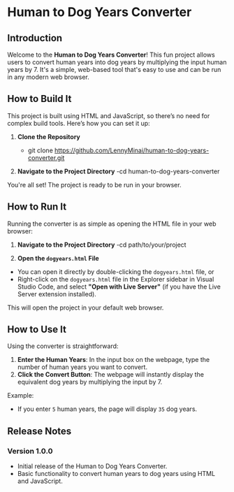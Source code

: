 # Human to Dog Years Converter

## Introduction
Welcome to the **Human to Dog Years Converter**! This fun project allows users to convert human years into dog years by multiplying the input human years by 7. It's a simple, web-based tool that's easy to use and can be run in any modern web browser.

## How to Build It
This project is built using HTML and JavaScript, so there’s no need for complex build tools. Here’s how you can set it up:

1. **Clone the Repository**
    - git clone https://github.com/LennyMinai/human-to-dog-years-converter.git

2. **Navigate to the Project Directory**
    -cd human-to-dog-years-converter


You're all set! The project is ready to be run in your browser.

## How to Run It
Running the converter is as simple as opening the HTML file in your web browser:

1. **Navigate to the Project Directory**
-cd path/to/your/project

2. **Open the `dogyears.html` File**
- You can open it directly by double-clicking the `dogyears.html` file, or
- Right-click on the `dogyears.html` file in the Explorer sidebar in Visual Studio Code, and select **"Open with Live Server"** (if you have the Live Server extension installed).

This will open the project in your default web browser.

## How to Use It
Using the converter is straightforward:

1. **Enter the Human Years**: In the input box on the webpage, type the number of human years you want to convert.
2. **Click the Convert Button**: The webpage will instantly display the equivalent dog years by multiplying the input by 7.

Example:
- If you enter `5` human years, the page will display `35` dog years.

## Release Notes

### Version 1.0.0
- Initial release of the Human to Dog Years Converter.
- Basic functionality to convert human years to dog years using HTML and JavaScript.
